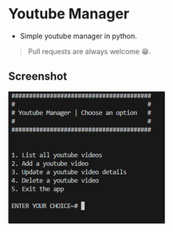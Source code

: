# Youtube Manager
- Simple youtube manager in python.

> Pull requests are always welcome 😁.

## Screenshot
<img src="./screenshot.png">